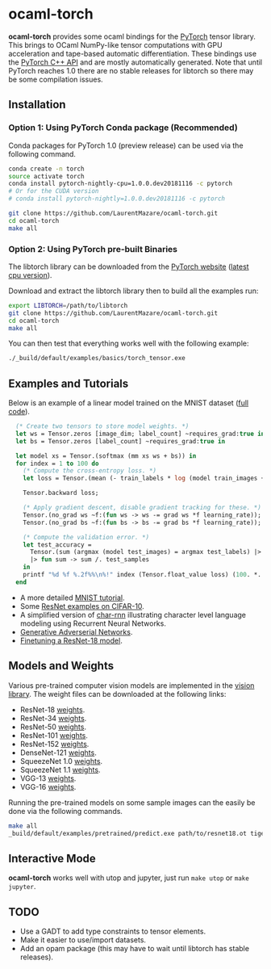 # ocaml-torch
__ocaml-torch__ provides some ocaml bindings for the [PyTorch](https://pytorch.org) tensor library.
This brings to OCaml NumPy-like tensor computations with GPU acceleration and tape-based automatic
differentiation.
These bindings use the [PyTorch C++ API](https://pytorch.org/cppdocs/) and are mostly automatically generated.
Note that until PyTorch reaches 1.0 there are no stable releases for libtorch so there
may be some compilation issues.

## Installation

### Option 1: Using PyTorch Conda package (Recommended)
Conda packages for PyTorch 1.0 (preview release) can be used via the following command.
```bash
conda create -n torch
source activate torch
conda install pytorch-nightly-cpu=1.0.0.dev20181116 -c pytorch
# Or for the CUDA version
# conda install pytorch-nightly=1.0.0.dev20181116 -c pytorch

git clone https://github.com/LaurentMazare/ocaml-torch.git
cd ocaml-torch
make all
```

### Option 2: Using PyTorch pre-built Binaries
The libtorch library can be downloaded from the [PyTorch
website](https://pytorch.org/resources) ([latest cpu
version](https://download.pytorch.org/libtorch/nightly/cpu/libtorch-shared-with-deps-latest.zip)).

Download and extract the libtorch library then to build all the examples run:

```bash
export LIBTORCH=/path/to/libtorch
git clone https://github.com/LaurentMazare/ocaml-torch.git
cd ocaml-torch
make all
```

You can then test that everything works well with the following example:
```bash
./_build/default/examples/basics/torch_tensor.exe
```

## Examples and Tutorials

Below is an example of a linear model trained on the MNIST dataset ([full
code](https://github.com/LaurentMazare/ocaml-torch/blob/master/examples/mnist/linear.ml)).

```ocaml
  (* Create two tensors to store model weights. *)
  let ws = Tensor.zeros [image_dim; label_count] ~requires_grad:true in
  let bs = Tensor.zeros [label_count] ~requires_grad:true in

  let model xs = Tensor.(softmax (mm xs ws + bs)) in
  for index = 1 to 100 do
    (* Compute the cross-entropy loss. *)
    let loss = Tensor.(mean (- train_labels * log (model train_images +f 1e-6))) in

    Tensor.backward loss;

    (* Apply gradient descent, disable gradient tracking for these. *)
    Tensor.(no_grad ws ~f:(fun ws -> ws -= grad ws *f learning_rate));
    Tensor.(no_grad bs ~f:(fun bs -> bs -= grad bs *f learning_rate));

    (* Compute the validation error. *)
    let test_accuracy =
      Tensor.(sum (argmax (model test_images) = argmax test_labels) |> float_value)
      |> fun sum -> sum /. test_samples
    in
    printf "%d %f %.2f%%\n%!" index (Tensor.float_value loss) (100. *. test_accuracy);
  end

```

* A more detailed [MNIST tutorial](https://github.com/LaurentMazare/ocaml-torch/tree/master/examples/mnist).
* Some [ResNet examples on CIFAR-10](https://github.com/LaurentMazare/ocaml-torch/tree/master/examples/cifar).
* A simplified version of
  [char-rnn](https://github.com/LaurentMazare/ocaml-torch/blob/master/examples/char_rnn)
  illustrating character level language modeling using Recurrent Neural Networks.
* [Generative Adverserial Networks](https://github.com/LaurentMazare/ocaml-torch/blob/master/examples/gan).
* [Finetuning a ResNet-18 model](https://github.com/LaurentMazare/ocaml-torch/blob/master/examples/pretrained/finetuning.ml).

## Models and Weights

Various pre-trained computer vision models are implemented in the
[vision library](https://github.com/LaurentMazare/ocaml-torch/tree/master/src/vision).
The weight files can be downloaded at the following links:

* ResNet-18 [weights](https://github.com/LaurentMazare/ocaml-torch/releases/download/v0.1-unstable/resnet18.ot).
* ResNet-34 [weights](https://github.com/LaurentMazare/ocaml-torch/releases/download/v0.1-unstable/resnet34.ot).
* ResNet-50 [weights](https://github.com/LaurentMazare/ocaml-torch/releases/download/v0.1-unstable/resnet50.ot).
* ResNet-101 [weights](https://github.com/LaurentMazare/ocaml-torch/releases/download/v0.1-unstable/resnet101.ot).
* ResNet-152 [weights](https://github.com/LaurentMazare/ocaml-torch/releases/download/v0.1-unstable/resnet152.ot).
* DenseNet-121 [weights](https://github.com/LaurentMazare/ocaml-torch/releases/download/v0.1-unstable/densenet121.ot).
* SqueezeNet 1.0 [weights](https://github.com/LaurentMazare/ocaml-torch/releases/download/v0.1-unstable/squeezenet1_0.ot).
* SqueezeNet 1.1 [weights](https://github.com/LaurentMazare/ocaml-torch/releases/download/v0.1-unstable/squeezenet1_1.ot).
* VGG-13 [weights](https://github.com/LaurentMazare/ocaml-torch/releases/download/v0.1-unstable/vgg13.ot).
* VGG-16 [weights](https://github.com/LaurentMazare/ocaml-torch/releases/download/v0.1-unstable/vgg16.ot).

Running the pre-trained models on some sample images can the easily be done via the following commands.
```bash
make all
_build/default/examples/pretrained/predict.exe path/to/resnet18.ot tiger.jpg
```

## Interactive Mode

__ocaml-torch__ works well with utop and jupyter, just run `make utop` or `make jupyter`.

## TODO

* Use a GADT to add type constraints to tensor elements.
* Make it easier to use/import datasets.
* Add an opam package (this may have to wait until libtorch has stable releases).
